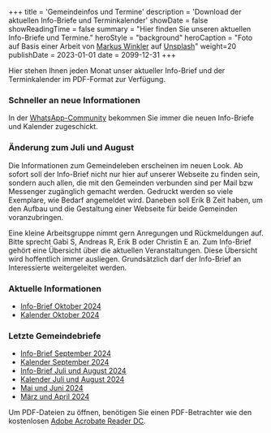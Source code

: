 +++
title = 'Gemeindeinfos und Termine'
description = 'Download der aktuellen Info-Briefe und Terminkalender'
showDate = false
showReadingTime = false
summary = "Hier finden Sie unseren aktuellen Info-Briefe und Termine."
heroStyle = "background"
heroCaption = "Foto auf Basis einer Arbeit von [Markus Winkler](https://unsplash.com/de/@markuswinkler?utm_content=creditCopyText) auf [Unsplash](https://unsplash.com/de/fotos/grun-weisse-braille-schreibmaschine-ci2rHJqgC1M?utm_content=creditCopyText)"
weight=20
publishDate = 2023-01-01
date = 2099-12-31
+++

Hier stehen Ihnen jeden Monat unser aktueller Info-Brief und der Terminkalender im PDF-Format zur Verfügung.

### Schneller an neue Informationen

In der [WhatsApp-Community](https://chat.whatsapp.com/EzUGZYr8imW58DTiCAvbft) bekommen Sie immer die neuen Info-Briefe 
und Kalender zugeschickt.

### Änderung zum Juli und August

Die Informationen zum Gemeindeleben erscheinen im neuen Look. 
Ab sofort soll der Info-Brief nicht nur hier auf unserer Webseite zu finden sein, 
sondern auch allen, die mit den Gemeinden verbunden sind per Mail bzw Messenger zugänglich gemacht werden. 
Gedruckt werden so viele Exemplare, wie Bedarf angemeldet wird. 
Daneben soll Erik B Zeit haben, um den Aufbau und die Gestaltung einer Webseite für beide Gemeinden voranzubringen.

Eine kleine Arbeitsgruppe nimmt gern Anregungen und Rückmeldungen auf. Bitte sprecht Gabi S,
Andreas R, Erik B oder Christin E an. Zum Info-Brief gehört eine Übersicht über die aktuellen
Veranstaltungen. Diese Übersicht wird hoffentlich immer ausliegen.
Grundsätzlich darf der Info-Brief an Interessierte weitergeleitet werden.

### Aktuelle Informationen

* [Info-Brief Oktober 2024](/pdf/InfoBrief-2024-06.pdf)
* [Kalender Oktober 2024](/pdf/Termine-2024-10-A5.pdf)

### Letzte Gemeindebriefe

* [Info-Brief September 2024](/pdf/InfoBrief-2024-05.pdf)
* [Kalender September 2024](/pdf/Termine-2024-09A5.pdf)
* [Info-Brief Juli und August 2024](/pdf/InfoBrief-2024-04.pdf)
* [Kalender Juli und August 2024](/pdf/Anl1-Termine-2024-07-08A5.pdf)
* [Mai und Juni 2024](/pdf/2024-05-online.pdf)
* [März und April 2024](/pdf/2024-03-online.pdf)

Um PDF-Dateien zu öffnen, benötigen Sie einen PDF-Betrachter wie den kostenlosen [Adobe Acrobate Reader DC](http://get.adobe.com/de/reader/).
